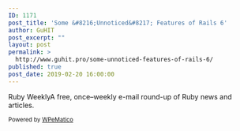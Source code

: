 ```yaml
---
ID: 1171
post_title: 'Some &#8216;Unnoticed&#8217; Features of Rails 6'
author: GuHIT
post_excerpt: ""
layout: post
permalink: >
  http://www.guhit.pro/some-unnoticed-features-of-rails-6/
published: true
post_date: 2019-02-20 16:00:00
---
```

Ruby WeeklyA free, once&ndash;weekly e-mail round-up of Ruby news and articles.<p class="wpematico_credit"><small>Powered by <a href="http://www.wpematico.com" target="_blank">WPeMatico</a></small></p>